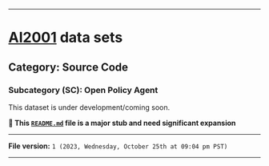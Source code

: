 
***

# [AI2001](https://github.com/seanpm2001/AI2001/) data sets

## Category: Source Code

### Subcategory (SC): Open Policy Agent

This dataset is under development/coming soon.

**🌱️ This [`README.md`](/README.md) file is a major stub and need significant expansion**

***

**File version:** `1 (2023, Wednesday, October 25th at 09:04 pm PST)`

***
